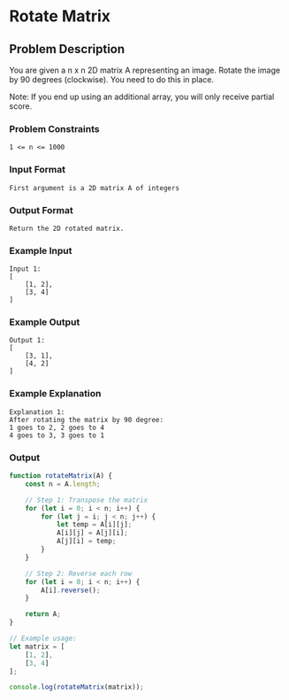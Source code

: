 # Rotate Matrix

## Problem Description
You are given a n x n 2D matrix A representing an image.
Rotate the image by 90 degrees (clockwise).
You need to do this in place.

Note: If you end up using an additional array, you will only receive partial score.

### Problem Constraints
````
1 <= n <= 1000
````

### Input Format
````
First argument is a 2D matrix A of integers
````

### Output Format
````
Return the 2D rotated matrix.
````

### Example Input
````
Input 1:
[
    [1, 2],
    [3, 4]
]
````

### Example Output
````
Output 1:
[
    [3, 1],
    [4, 2]
]
````

### Example Explanation
````
Explanation 1:
After rotating the matrix by 90 degree:
1 goes to 2, 2 goes to 4
4 goes to 3, 3 goes to 1
````

### Output

``` javascript showLineNumbers copy filename="JavaScript"
function rotateMatrix(A) {
    const n = A.length;

    // Step 1: Transpose the matrix
    for (let i = 0; i < n; i++) {
        for (let j = i; j < n; j++) {
            let temp = A[i][j];
            A[i][j] = A[j][i];
            A[j][i] = temp;
        }
    }

    // Step 2: Reverse each row
    for (let i = 0; i < n; i++) {
        A[i].reverse();
    }

    return A;
}

// Example usage:
let matrix = [
    [1, 2],
    [3, 4]
];

console.log(rotateMatrix(matrix));
```